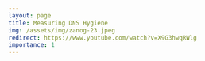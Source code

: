 ```yaml
---
layout: page
title: Measuring DNS Hygiene
img: /assets/img/zanog-23.jpeg
redirect: https://www.youtube.com/watch?v=X9G3hwqRWlg
importance: 1
---
```


